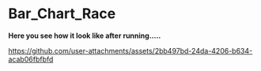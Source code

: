 # Bar_Chart_Race
**Here you see how it look like after running.....**

https://github.com/user-attachments/assets/2bb497bd-24da-4206-b634-acab06fbfbfd

